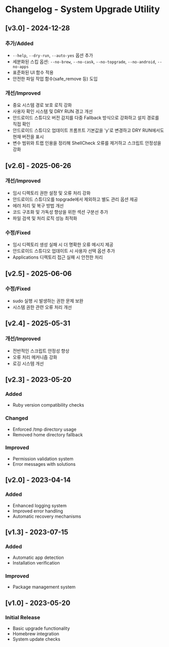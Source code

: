 # Changelog - System Upgrade Utility

## [v3.0] - 2024-12-28

### 추가/Added

- `--help`, `--dry-run`, `--auto-yes` 옵션 추가
- 세분화된 스킵 옵션: `--no-brew`, `--no-cask`, `--no-topgrade`, `--no-android`, `--no-apps`
- 표준화된 UI 함수 적용
- 안전한 파일 작업 함수(safe_remove 등) 도입

### 개선/Improved

- 중요 시스템 경로 보호 로직 강화
- 사용자 확인 시스템 및 DRY RUN 경고 개선
- 안드로이드 스튜디오 버전 감지를 다중 Fallback 방식으로 강화하고 설치 경로를 직접 확인
- 안드로이드 스튜디오 업데이트 프롬프트 기본값을 'y'로 변경하고 DRY RUN에서도 현재 버전을 표시
- 변수 범위와 트랩 인용을 정리해 ShellCheck 오류를 제거하고 스크립트 안정성을 강화

## [v2.6] - 2025-06-26

### 개선/Improved

- 임시 디렉토리 권한 설정 및 오류 처리 강화
- 안드로이드 스튜디오를 topgrade에서 제외하고 별도 관리 옵션 제공
- 에러 처리 및 복구 방법 개선
- 코드 구조화 및 가독성 향상을 위한 섹션 구분선 추가
- 파일 검색 및 처리 로직 성능 최적화

### 수정/Fixed

- 임시 디렉토리 생성 실패 시 더 명확한 오류 메시지 제공
- 안드로이드 스튜디오 업데이트 시 사용자 선택 옵션 추가
- Applications 디렉토리 접근 실패 시 안전한 처리

## [v2.5] - 2025-06-06

### 수정/Fixed

- sudo 실행 시 발생하는 권한 문제 보완
- 시스템 권한 관련 오류 처리 개선

## [v2.4] - 2025-05-31

### 개선/Improved

- 전반적인 스크립트 안정성 향상
- 오류 처리 메커니즘 강화
- 로깅 시스템 개선

## [v2.3] - 2023-05-20

### Added

- Ruby version compatibility checks

### Changed

- Enforced /tmp directory usage
- Removed home directory fallback

### Improved

- Permission validation system
- Error messages with solutions

## [v2.0] - 2023-04-14

### Added

- Enhanced logging system
- Improved error handling
- Automatic recovery mechanisms

## [v1.3] - 2023-07-15

### Added

- Automatic app detection
- Installation verification

### Improved

- Package management system

## [v1.0] - 2023-05-20

### Initial Release

- Basic upgrade functionality
- Homebrew integration
- System update checks

